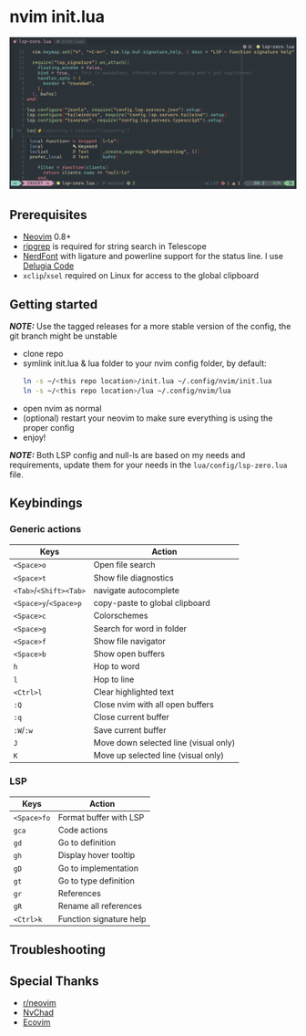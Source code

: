 # nvim init.lua

![screenshot](screenshot.png)

## Prerequisites

- [Neovim](http://neovim.io/) 0.8+
- [ripgrep](https://github.com/BurntSushi/ripgrep) is required for string search
  in Telescope
- [NerdFont](https://www.nerdfonts.com/font-downloads) with ligature and powerline
  support for the status line. I use [Delugia Code](https://github.com/adam7/delugia-code)
- `xclip`/`xsel` required on Linux for access to the global clipboard

## Getting started

**_NOTE:_** Use the tagged releases for a more stable version of the config, the
git branch might be unstable

- clone repo
- symlink init.lua & lua folder to your nvim config folder, by default:
  ```bash
  ln -s ~/<this repo location>/init.lua ~/.config/nvim/init.lua
  ln -s ~/<this repo location>/lua ~/.config/nvim/lua
  ```
- open nvim as normal
- (optional) restart your neovim to make sure everything is using the proper config
- enjoy!

**_NOTE:_** Both LSP config and null-ls are based on my needs and requirements,
update them for your needs in the `lua/config/lsp-zero.lua` file.

## Keybindings

### Generic actions

| Keys                   | Action                                |
| ---------------------- | ------------------------------------- |
| `<Space>o`             | Open file search                      |
| `<Space>t`             | Show file diagnostics                 |
| `<Tab>`/`<Shift><Tab>` | navigate autocomplete                 |
| `<Space>y`/`<Space>p`  | copy-paste to global clipboard        |
| `<Space>c`             | Colorschemes                          |
| `<Space>g`             | Search for word in folder             |
| `<Space>f`             | Show file navigator                   |
| `<Space>b`             | Show open buffers                     |
| `h`                    | Hop to word                           |
| `l`                    | Hop to line                           |
| `<Ctrl>l`              | Clear highlighted text                |
| `:Q`                   | Close nvim with all open buffers      |
| `:q`                   | Close current buffer                  |
| `:W`/`:w`              | Save current buffer                   |
| `J`                    | Move down selected line (visual only) |
| `K`                    | Move up selected line (visual only)   |

### LSP

| Keys        | Action                  |
| ----------- | ----------------------- |
| `<Space>fo` | Format buffer with LSP  |
| `gca`       | Code actions            |
| `gd`        | Go to definition        |
| `gh`        | Display hover tooltip   |
| `gD`        | Go to implementation    |
| `gt`        | Go to type definition   |
| `gr`        | References              |
| `gR`        | Rename all references   |
| `<Ctrl>k`   | Function signature help |

## Troubleshooting

## Special Thanks

- [r/neovim](https://www.reddit.com/r/neovim/)
- [NvChad](https://nvchad.github.io/)
- [Ecovim](https://github.com/ecosse3/nvim)

